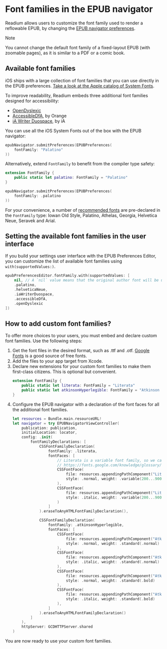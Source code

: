 # Font families in the EPUB navigator

Readium allows users to customize the font family used to render a reflowable EPUB, by changing the [EPUB navigator preferences](Navigator%20Preferences.md).

> [!NOTE]
> You cannot change the default font family of a fixed-layout EPUB (with zoomable pages), as it is similar to a PDF or a comic book.

## Available font families

iOS ships with a large collection of font families that you can use directly in the EPUB preferences. [Take a look at the Apple catalog of System Fonts](https://developer.apple.com/fonts/system-fonts/).

To improve readability, Readium embeds three additional font families designed for accessibility:

* [OpenDyslexic](https://opendyslexic.org/)
* [AccessibleDfA](https://github.com/Orange-OpenSource/font-accessible-dfa), by Orange
* [iA Writer Duospace](https://github.com/iaolo/iA-Fonts/tree/master/iA%20Writer%20Duospace), by iA

You can use all the iOS System Fonts out of the box with the EPUB navigator:

```swift
epubNavigator.submitPreferences(EPUBPreferences(
    fontFamily: "Palatino"
))
```

Alternatively, extend `FontFamily` to benefit from the compiler type safety:

```swift
extension FontFamily {
    public static let palatino: FontFamily = "Palatino"
}

epubNavigator.submitPreferences(EPUBPreferences(
    fontFamily: .palatino
))
```

For your convenience, a number of [recommended fonts](https://readium.org/readium-css/docs/CSS09-default_fonts) are pre-declared in the `FontFamily` type: Iowan Old Style, Palatino, Athelas, Georgia, Helvetica Neue, Seravek and Arial.

## Setting the available font families in the user interface

If you build your settings user interface with the EPUB Preferences Editor, you can customize the list of available font families using `with(supportedValues:)`.

```swift
epubPreferencesEditor.fontFamily.with(supportedValues: [
    nil, // A `nil` value means that the original author font will be used.
    .palatino,
    .helveticaNeue,
    .iaWriterDuospace,
    .accessibleDfA,
    .openDyslexic
])
```

## How to add custom font families?

To offer more choices to your users, you must embed and declare custom font families. Use the following steps:

1. Get the font files in the desired format, such as .ttf and .otf. [Google Fonts](https://fonts.google.com/) is a good source of free fonts.
2. Add the files to your app target from Xcode.
3. Declare new extensions for your custom font families to make them first-class citizens. This is optional but convenient.
    ```swift
    extension FontFamily {
        public static let literata: FontFamily = "Literata"
        public static let atkinsonHyperlegible: FontFamily = "Atkinson Hyperlegible"
    }
    ```
4. Configure the EPUB navigator with a declaration of the font faces for all the additional font families.
    ```swift
    let resources = Bundle.main.resourceURL!
    let navigator = try EPUBNavigatorViewController(
        publication: publication,
        initialLocation: locator,
        config: .init(
            fontFamilyDeclarations: [
                CSSFontFamilyDeclaration(
                    fontFamily: .literata,
                    fontFaces: [
                        // Literata is a variable font family, so we can provide a font weight range.
                        // https://fonts.google.com/knowledge/glossary/variable_fonts
                        CSSFontFace(
                            file: resources.appendingPathComponent("Literata-VariableFont_opsz,wght.ttf"),
                            style: .normal, weight: .variable(200...900)
                        ),
                        CSSFontFace(
                            file: resources.appendingPathComponent("Literata-Italic-VariableFont_opsz,wght.ttf"),
                            style: .italic, weight: .variable(200...900)
                        )
                    ]
                ).eraseToAnyHTMLFontFamilyDeclaration(),

                CSSFontFamilyDeclaration(
                    fontFamily: .atkinsonHyperlegible,
                    fontFaces: [
                        CSSFontFace(
                            file: resources.appendingPathComponent("Atkinson-Hyperlegible-Regular.ttf"),
                            style: .normal, weight: .standard(.normal)
                        ),
                        CSSFontFace(
                            file: resources.appendingPathComponent("Atkinson-Hyperlegible-Italic.ttf"),
                            style: .italic, weight: .standard(.normal)
                        ),
                        CSSFontFace(
                            file: resources.appendingPathComponent("Atkinson-Hyperlegible-Bold.ttf"),
                            style: .normal, weight: .standard(.bold)
                        ),
                        CSSFontFace(
                            file: resources.appendingPathComponent("Atkinson-Hyperlegible-BoldItalic.ttf"),
                            style: .italic, weight: .standard(.bold)
                        ),
                    ]
                ).eraseToAnyHTMLFontFamilyDeclaration()
            ]
        ),
        httpServer: GCDHTTPServer.shared
    )
    ```

You are now ready to use your custom font families.

